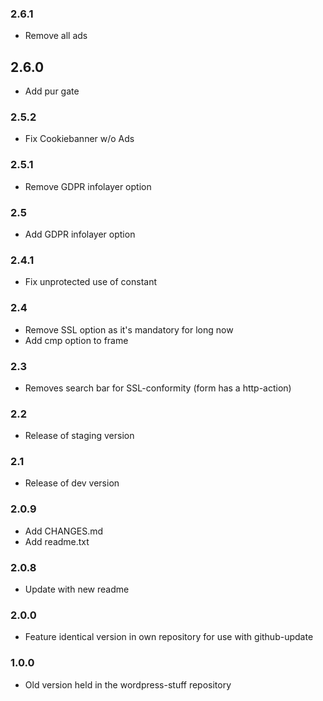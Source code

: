 ### 2.6.1
- Remove all ads

## 2.6.0
- Add pur gate

### 2.5.2
- Fix Cookiebanner w/o Ads

### 2.5.1
- Remove GDPR infolayer option

### 2.5
- Add GDPR infolayer option

### 2.4.1
- Fix unprotected use of constant

### 2.4
- Remove SSL option as it's mandatory for long now
- Add cmp option to frame

### 2.3
- Removes search bar for SSL-conformity (form has a http-action)

### 2.2
- Release of staging version

### 2.1
- Release of dev version

### 2.0.9
- Add CHANGES.md
- Add readme.txt

### 2.0.8
- Update with new readme

### 2.0.0
- Feature identical version in own repository for use with github-update

### 1.0.0
- Old version held in the wordpress-stuff repository
